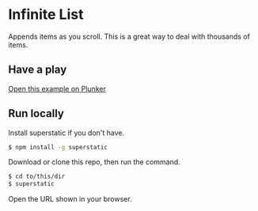 # Infinite List

Appends items as you scroll. This is a great way to deal with thousands of items.

## Have a play

[Open this example on Plunker](http://riotjs.com/examples/plunker/?app=infinite-list)

## Run locally

Install superstatic if you don't have.

```bash
$ npm install -g superstatic
```

Download or clone this repo, then run the command.

```bash
$ cd to/this/dir
$ superstatic
```

Open the URL shown in your browser.
